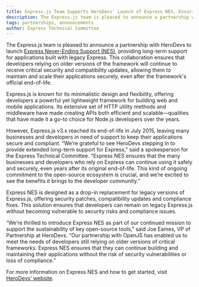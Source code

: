 ```yaml
---
title: Express.js Team Supports HeroDevs' Launch of Express NES, Ensuring Ongoing Support for Legacy Applications
description: The Express.js team is pleased to announce a partnership with HeroDevs to launch Express Never-Ending Support (NES), providing long-term support for applications built with legacy Express. This collaboration ensures that developers relying on older versions of the framework will continue to receive critical security and compatibility updates, allowing them to maintain and scale their applications securely, even after the framework's official end-of-life.
tags: partnerships, announcements
author: Express Technical Committee
---
```


The Express.js team is pleased to announce a partnership with HeroDevs to launch [Express Never-Ending Support (NES)](https://www.herodevs.com/support/express-nes), providing long-term support for applications built with legacy Express. This collaboration ensures that developers relying on older versions of the framework will continue to receive critical security and compatibility updates, allowing them to maintain and scale their applications securely, even after the framework's official end-of-life.

Express.js is known for its minimalistic design and flexibility, offering developers a powerful yet lightweight framework for building web and mobile applications. Its extensive set of HTTP utility methods and middleware have made creating APIs both efficient and scalable—qualities that have made it a go-to choice for Node.js developers over the years.

However, Express.js v3.x reached its end-of-life in July 2015, leaving many businesses and developers in need of support to keep their applications secure and compliant. 
“We’re grateful to see HeroDevs stepping in to provide extended long-term support for Express,” said a spokesperson for the Express Technical Committee. “Express NES ensures that the many businesses and developers who rely on Express can continue using it safely and securely, even years after its original end-of-life. This kind of ongoing commitment to the open-source ecosystem is crucial, and we’re excited to see the benefits it brings to the developer community.”

Express NES is designed as a drop-in replacement for legacy versions of Express.js, offering security patches, compatibility updates and compliance fixes. This solution ensures that developers can remain on legacy Express.js without becoming vulnerable to security risks and compliance issues.

“We’re thrilled to introduce Express NES as part of our continued mission to support the sustainability of key open-source tools,” said Joe Eames, VP of Partnership at HeroDevs. “Our partnership with OpenJS has enabled us to meet the needs of developers still relying on older versions of critical frameworks. Express NES ensures that they can continue building and maintaining their applications without the risk of security vulnerabilities or loss of compliance.”

For more information on Express NES and how to get started, visit [HeroDevs’ website](https://www.herodevs.com/support/express-nes).